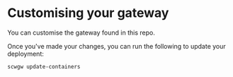 # Customising your gateway

You can customise the gateway found in this repo.

Once you've made your changes, you can run the following to update your deployment:

```console
scwgw update-containers
```

